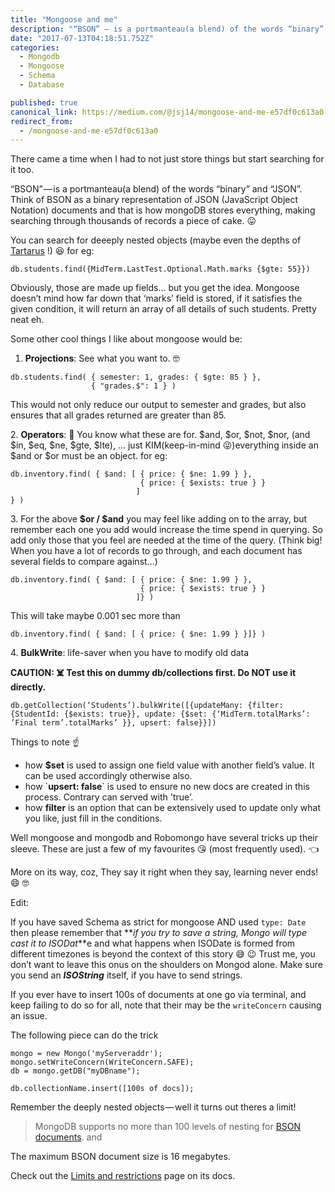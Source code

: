 ```yaml
---
title: "Mongoose and me"
description: "“BSON” — is a portmanteau(a blend) of the words “binary” and “JSON”. Think of BSON as a binary representation of JSON (JavaScript Object Notation) documents and that is how mongoDB stores everything…"
date: "2017-07-13T04:18:51.752Z"
categories: 
  - Mongodb
  - Mongoose
  - Schema
  - Database

published: true
canonical_link: https://medium.com/@jsj14/mongoose-and-me-e57df0c613a0
redirect_from:
  - /mongoose-and-me-e57df0c613a0
---
```


There came a time when I had to not just store things but start searching for it too.

“BSON” — is a portmanteau(a blend) of the words “binary” and “JSON”. Think of BSON as a binary representation of JSON (JavaScript Object Notation) documents and that is how mongoDB stores everything, making searching through thousands of records a piece of cake. 😛

You can search for deeeply nested objects (maybe even the depths of [Tartarus](http://riordan.wikia.com/wiki/Tartarus) !) 😆 for eg:

```
db.students.find({MidTerm.LastTest.Optional.Math.marks {$gte: 55}})
```

Obviously, those are made up fields… but you get the idea. Mongoose doesn’t mind how far down that ‘marks’ field is stored, if it satisfies the given condition, it will return an array of all details of such students. Pretty neat eh.

Some other cool things I like about mongoose would be:

1.  **Projections**: See what you want to. 🤓

```
db.students.find( { semester: 1, grades: { $gte: 85 } },
                  { "grades.$": 1 } )
```

This would not only reduce our output to semester and grades, but also ensures that all grades returned are greater than 85.

2\. **Operators**: 👷 You know what these are for. $and, $or, $not, $nor, (and $in, $eq, $ne, $gte, $lte), … just KIM(keep-in-mind 😜)everything inside an $and or $or must be an object. for eg:

```
db.inventory.find( { $and: [ { price: { $ne: 1.99 } }, 
                             { price: { $exists: true } }
                            ] 
} )
```

3\. For the above **$or / $and** you may feel like adding on to the array, but remember each one you add would increase the time spend in querying. So add only those that you feel are needed at the time of the query. (Think big! When you have a lot of records to go through, and each document has several fields to compare against…)

```
db.inventory.find( { $and: [ { price: { $ne: 1.99 } }, 
                             { price: { $exists: true } }
                            ]} )
```

This will take maybe 0.001 sec more than

```
db.inventory.find( { $and: [ { price: { $ne: 1.99 } }]} )
```

4\. **BulkWrite**: life-saver when you have to modify old data

**CAUTION: ☠️ Test this on dummy db/collections first. Do NOT use it directly.**

```
db.getCollection(‘Students’).bulkWrite([{updateMany: {filter: {StudentId: {$exists: true}}, update: {$set: {‘MidTerm.totalMarks’: ’Final term’.totalMarks’ }}, upsert: false}}])
```

Things to note ☝️

-   how **$set** is used to assign one field value with another field’s value. It can be used accordingly otherwise also.
-   how \`**upsert: false**\` is used to ensure no new docs are created in this process. Contrary can served with 'true’.
-   how **filter** is an option that can be extensively used to update only what you like, just fill in the conditions.

Well mongoose and mongodb and Robomongo have several tricks up their sleeve. These are just a few of my favourites 😘 (most frequently used). 👈

More on its way, coz, They say it right when they say, learning never ends! 😄 🤓

Edit:

If you have saved Schema as strict for mongoose AND used `type: Date` then please remember that **_if you try to save a string, Mongo will type cast it to ISODat_**e and what happens when ISODate is formed from different timezones is beyond the context of this story 😅 😉 Trust me, you don’t want to leave this onus on the shoulders on Mongod alone. Make sure you send an **_ISOString_** itself, if you have to send strings.

If you ever have to insert 100s of documents at one go via terminal, and keep failing to do so for all, note that their may be the `writeConcern` causing an issue.

The following piece can do the trick

```
mongo = new Mongo('myServeraddr');
mongo.setWriteConcern(WriteConcern.SAFE);
db = mongo.getDB("myDBname");

db.collectionName.insert([100s of docs]);
```

Remember the deeply nested objects — well it turns out theres a limit!

> MongoDB supports no more than 100 levels of nesting for [BSON documents](https://docs.mongodb.com/manual/reference/glossary/#term-document). and

The maximum BSON document size is 16 megabytes.

Check out the [Limits and restrictions](https://docs.mongodb.com/manual/reference/limits/) page on its docs.
